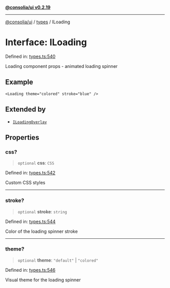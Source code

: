 [**@consolia/ui v0.2.19**](../../README.md)

***

[@consolia/ui](../../README.md) / [types](../README.md) / ILoading

# Interface: ILoading

Defined in: [types.ts:540](https://github.com/consolia-io/ui/blob/main/src/types.ts#L540)

Loading component props - animated loading spinner

## Example

```tsx
<Loading theme="colored" stroke="blue" />
```

## Extended by

- [`ILoadingOverlay`](ILoadingOverlay.md)

## Properties

### css?

> `optional` **css**: `CSS`

Defined in: [types.ts:542](https://github.com/consolia-io/ui/blob/main/src/types.ts#L542)

Custom CSS styles

***

### stroke?

> `optional` **stroke**: `string`

Defined in: [types.ts:544](https://github.com/consolia-io/ui/blob/main/src/types.ts#L544)

Color of the loading spinner stroke

***

### theme?

> `optional` **theme**: `"default"` \| `"colored"`

Defined in: [types.ts:546](https://github.com/consolia-io/ui/blob/main/src/types.ts#L546)

Visual theme for the loading spinner
